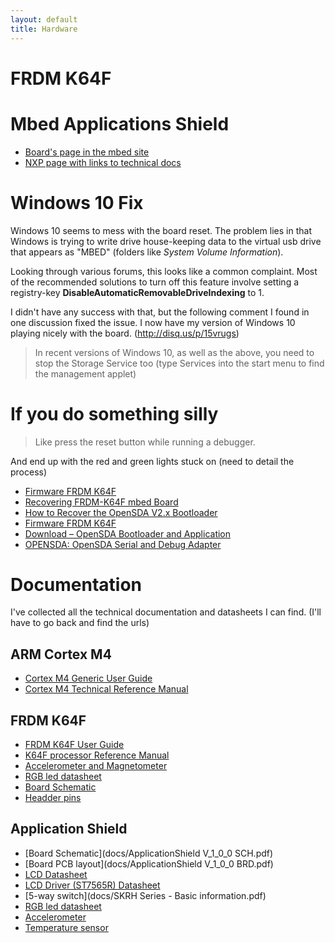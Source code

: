 ```yaml
---
layout: default
title: Hardware
---
```


# FRDM K64F

# Mbed Applications Shield
 * [Board's page in the mbed site](https://developer.mbed.org/platforms/FRDM-K64F/)
 * [NXP page with links to technical docs](http://www.nxp.com/products/software-and-tools/hardware-development-tools/freedom-development-boards/freedom-development-platform-for-kinetis-k64-k63-and-k24-mcus:FRDM-K64F)
# Windows 10 Fix
Windows 10 seems to mess with the board reset.  The problem lies in that Windows is trying to write drive house-keeping data to the virtual usb drive that appears as "MBED" (folders like _System Volume Information_).

Looking through various forums, this looks like a common complaint.
Most of the recommended solutions to turn off this feature involve setting a registry-key **DisableAutomaticRemovableDriveIndexing** to 1.

I didn't have any success with that, but the following comment I found in one discussion fixed the issue.  I now have my version of Windows 10 playing nicely with the board. (http://disq.us/p/15vrugs)
> In recent versions of Windows 10, as well as the above, you need to stop the Storage Service too (type Services into the start menu to find the management applet)

# If you do something silly
> Like press the reset button while running a debugger.

And end up with the red and green lights stuck on (need to detail the process)

* [Firmware FRDM K64F](https://developer.mbed.org/handbook/Firmware-FRDM-K64F)
* [Recovering FRDM-K64F mbed Board](https://mcuoneclipse.com/2014/04/19/recovering-frdm-k64f-mbed-board/)
* [How to Recover the OpenSDA V2.x Bootloader](https://mcuoneclipse.com/2016/06/26/how-to-recover-the-opensda-v2-x-bootloader/)
* [Firmware FRDM K64F](https://developer.mbed.org/handbook/Firmware-FRDM-K64F)
* [Download – OpenSDA Bootloader and Application](http://www.nxp.com/products/software-and-tools/run-time-software/kinetis-software-and-tools/ides-for-kinetis-mcus/opensda-serial-and-debug-adapter:OPENSDA?tid=vanOpenSDA#FRDM-K64F)
* [OPENSDA: OpenSDA Serial and Debug Adapter](http://www.nxp.com/products/software-and-tools/run-time-software/kinetis-software-and-tools/ides-for-kinetis-mcus/opensda-serial-and-debug-adapter:OPENSDA?tid=vanOpenSDA)


# Documentation
I've collected all the technical documentation and datasheets I can find.
(I'll have to go back and find the urls)

## ARM Cortex M4
* [Cortex M4 Generic User Guide](docs/DUI0553A_cortex_m4_dgug.pdf)
* [Cortex M4 Technical Reference Manual](docs/DDI0439B_cortex_m4_r0p0_trm.pdf)

## FRDM K64F
* [FRDM K64F User Guide](docs/FRDMK64FUG.pdf)
* [K64F processor Reference Manual](docs/K64P144M120SF5RM.pdf)
* [Accelerometer and Magnetometer](docs/FXOS8700CQ.pdf)
* [RGB led datasheet](docs/CLV1AFKB(874).pdf)
* [Board Schematic](docs/FRDM-K64F-SCH-E4.pdf)
* [Headder pins](docs/FRDM-K64F_PKG_pins.pdf)

## Application Shield
* [Board Schematic](docs/ApplicationShield V_1_0_0 SCH.pdf)
* [Board PCB layout](docs/ApplicationShield V_1_0_0 BRD.pdf)
* [LCD Datasheet](docs/NHD-C12832A1Z-FSW-FBW-3V3.pdf)
* [LCD Driver (ST7565R) Datasheet](docs/ST7565R.pdf)
* [5-way switch](docs/SKRH Series - Basic information.pdf)
* [RGB led datasheet](docs/CLV1AFKB(874).pdf)
* [Accelerometer](docs/MMA7660FC.pdf)
* [Temperature sensor](docs/LM75B.pdf)
